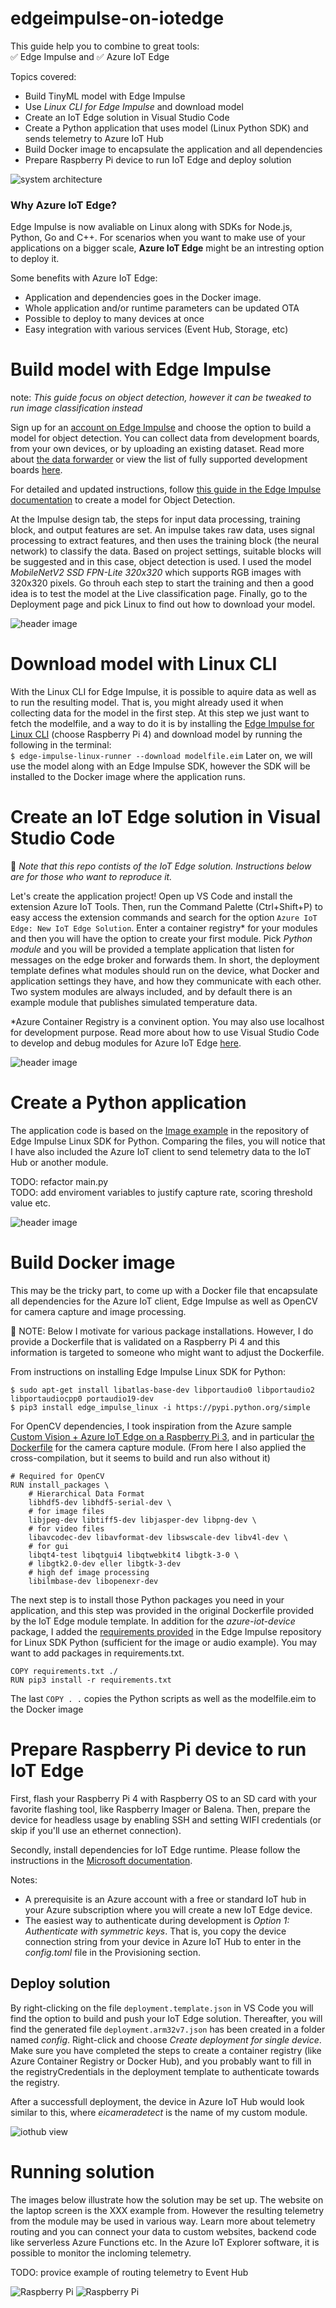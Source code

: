 # edgeimpulse-on-iotedge

This guide help you to combine to great tools:  
✅ Edge Impulse and ✅ Azure IoT Edge

Topics covered:
- Build TinyML model with Edge Impulse
- Use *Linux CLI for Edge Impulse* and download model 
- Create an IoT Edge solution in Visual Studio Code
- Create a Python application that uses model (Linux Python SDK) and sends telemetry to Azure IoT Hub
- Build Docker image to encapsulate the application and all dependencies
- Prepare Raspberry Pi device to run IoT Edge and deploy solution

![system architecture](media/architecture.png)

### Why Azure IoT Edge?

Edge Impulse is now avaliable on Linux along with SDKs for Node.js, Python, Go and C++. For scenarios when you want to make use of your applications on a bigger scale, **Azure IoT Edge** might be an intresting option to deploy it.

Some benefits with Azure IoT Edge:
- Application and dependencies goes in the Docker image. 
- Whole application and/or runtime parameters can be updated OTA
- Possible to deploy to many devices at once
- Easy integration with various services (Event Hub, Storage, etc)


<!-- ![header image](media/edgeimpulseXiotedge.png) -->

<!-- Modelfile is about 20 MB. -->

# Build model with Edge Impulse

note: *This guide focus on object detection, however it can be tweaked to run image classification instead*

Sign up for an [account on Edge Impulse](https://studio.edgeimpulse.com/) and choose the option to build a model for object detection.
You can collect data from development boards, from your own devices, or by uploading an existing dataset. Read more about [the data forwarder](https://docs.edgeimpulse.com/docs/cli-data-forwarder) or view the list of fully supported development boards [here](https://docs.edgeimpulse.com/docs/fully-supported-development-boards). 

For detailed and updated instructions, follow [this guide in the Edge Impulse documentation](https://docs.edgeimpulse.com/docs/object-detection) to create a model for Object Detection. 

At the Impulse design tab, the steps for input data processing, training block, and output features are set. An impulse takes raw data, uses signal processing to extract features, and then uses the training block (the neural network) to classify the data. Based on project settings, suitable blocks will be suggested and in this case, object detection is used. I used the model *MobileNetV2 SSD FPN-Lite 320x320* which supports RGB images with 320x320 pixels.
Go throuh each step to start the training and then a good idea is to test the model at the Live classification page. Finally, go to the Deployment page and pick Linux to find out how to download your model.

![header image](media/create_impulse.png)

# Download model with Linux CLI

With the Linux CLI for Edge Impulse, it is possible to aquire data as well as to run the resulting model. That is, you might already used it when collecting data for the model in the first step. At this step we just want to fetch the modelfile, and a way to do it is by installing the [Edge Impulse for Linux CLI](https://docs.edgeimpulse.com/docs/edge-impulse-for-linux) (choose Raspberry Pi 4) and download model by running the following in the terminal:  
``` $ edge-impulse-linux-runner --download modelfile.eim ```
Later on, we will use the model along with an Edge Impulse SDK, however the SDK will be installed to the Docker image where the application runs.


# Create an IoT Edge solution in Visual Studio Code

👋 *Note that this repo contists of the IoT Edge solution. Instructions below are for those who want to reproduce it.*

Let's create the application project! Open up VS Code and install the extension Azure IoT Tools.
Then, run the Command Palette (Ctrl+Shift+P) to easy access the extension commands and search for the option  ```Azure IoT Edge: New IoT Edge Solution```. Enter a container registry* for your modules and then you will have the option to create your first module. Pick *Python module* and you will be provided a template application that listen for messages on the edge broker and forwards them. In short, the deployment template defines what modules should run on the device, what Docker and application settings they have, and how they communicate with each other. Two system modules are always included, and by default there is an example module that publishes simulated temperature data. 
 
 
 *Azure Container Registry is a convinent option. You may also use localhost for development purpose. Read more about how to use Visual Studio Code to develop and debug modules for Azure IoT Edge [here](https://docs.microsoft.com/en-us/azure/iot-edge/how-to-vs-code-develop-module?view=iotedge-2020-11).

![header image](media/pythonModule.png)

# Create a Python application

The application code is based on the [Image example](https://github.com/edgeimpulse/linux-sdk-python/blob/master/examples/image/classify.py) in the repository of Edge Impulse Linux SDK for Python. Comparing the files, you will notice that I have also included the Azure IoT client to send telemetry data to the IoT Hub or another module.

TODO: refactor main.py  
TODO: add enviroment variables to justify capture rate, scoring threshold value etc.

![header image](media/pythoncode.png)

# Build Docker image

This may be the tricky part, to come up with a Docker file that encapsulate all dependencies for the Azure IoT client, Edge Impulse as well as OpenCV for camera capture and image processing.

👋 NOTE: Below I motivate for various package installations. However, I do provide a Dockerfile that is validated on a Raspberry Pi 4 and this information is targeted to someone who might want to adjust the Dockerfile.


From instructions on installing Edge Impulse Linux SDK for Python:

```
$ sudo apt-get install libatlas-base-dev libportaudio0 libportaudio2 libportaudiocpp0 portaudio19-dev 
$ pip3 install edge_impulse_linux -i https://pypi.python.org/simple
 ```

For OpenCV dependencies, I took inspiration from the Azure sample [Custom Vision + Azure IoT Edge on a Raspberry Pi 3](https://github.com/Azure-Samples/Custom-vision-service-iot-edge-raspberry-pi), and in particular [the Dockerfile](https://github.com/Azure-Samples/Custom-vision-service-iot-edge-raspberry-pi/blob/master/modules/CameraCapture/arm32v7.Dockerfile) for the camera capture module. (From here I also applied the cross-compilation, but it seems to build and run also without it)

```
# Required for OpenCV
RUN install_packages \
    # Hierarchical Data Format
    libhdf5-dev libhdf5-serial-dev \
    # for image files
    libjpeg-dev libtiff5-dev libjasper-dev libpng-dev \
    # for video files
    libavcodec-dev libavformat-dev libswscale-dev libv4l-dev \
    # for gui
    libqt4-test libqtgui4 libqtwebkit4 libgtk-3-0 \
    # libgtk2.0-dev eller libgtk-3-dev
    # high def image processing
    libilmbase-dev libopenexr-dev 
```

The next step is to install those Python packages you need in your application, and this step was provided in the original Dockerfile provided by the IoT Edge module template. In addition for the *azure-iot-device* package, I added the [requirements provided](https://github.com/edgeimpulse/linux-sdk-python/blob/master/requirements.txt) in the Edge Impulse repository for Linux SDK Python (sufficient for the image or audio example). You may want to add packages in requirements.txt.

```
COPY requirements.txt ./
RUN pip3 install -r requirements.txt
```

The last ``` COPY . . ``` copies the Python scripts as well as the modelfile.eim to the Docker image

# Prepare Raspberry Pi device to run IoT Edge


First, flash your Raspberry Pi 4 with Raspberry OS to an SD card with your favorite flashing tool, like Raspberry Imager or Balena. Then, prepare the device for headless usage by enabling SSH and setting WIFI credentials (or skip if you'll use an ethernet connection).

Secondly, install dependencies for IoT Edge runtime. Please follow the instructions in the [Microsoft documentation](https://docs.microsoft.com/en-us/azure/iot-edge/how-to-install-iot-edge?view=iotedge-2020-11).

Notes:
- A prerequisite is an Azure account with a free or standard IoT hub in your Azure subscription where you will create a new IoT Edge device.
- The easiest way to authenticate during development is *Option 1: Authenticate with symmetric keys*. That is, you copy the device connection string from your device in Azure IoT Hub to enter in the *config.toml* file in the Provisioning section.

## Deploy solution

By right-clicking on the file ``` deployment.template.json ``` in VS Code you will find the option to build and push your IoT Edge solution. Thereafter, you will find the generated file ``` deployment.arm32v7.json ``` has been created in a folder named *config*. Right-click and choose *Create deployment for single device*. Make sure you have completed the steps to create a container registry (like Azure Container Registry or Docker Hub), and you probably want to fill in the registryCredentials in the deployment template to authenticate towards the registry. 

After a successfull deployment, the device in Azure IoT Hub would look similar to this, where *eicameradetect* is the name of my custom module.

![iothub view](media/iot_hub.png)

# Running solution

The images below illustrate how the solution may be set up. The website on the laptop screen is the XXX example from. However the resulting telemetry from the module may be used in various way. Learn more about telemetry routing and you can connect your data to custom websites, backend code like serverless Azure Functions etc.
In the Azure IoT Explorer software, it is possible to monitor the incloming telemetry.

TODO: provice example of routing telemetry to Event Hub

![Raspberry Pi](media/raspberry.jpg)
![Raspberry Pi](media/iot_messages.png)